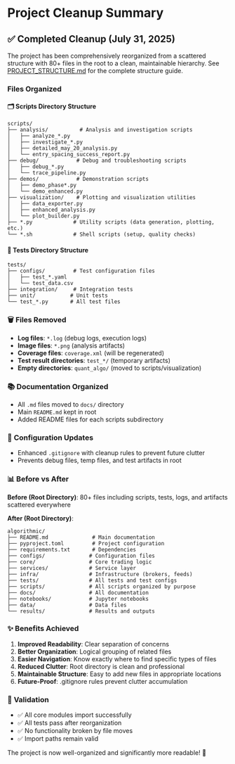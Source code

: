 # Project Cleanup Summary

## ✅ Completed Cleanup (July 31, 2025)

The project has been comprehensively reorganized from a scattered structure with 80+ files in the root to a clean, maintainable hierarchy. See [PROJECT_STRUCTURE.md](PROJECT_STRUCTURE.md) for the complete structure guide.

### Files Organized

#### 🗂️ **Scripts Directory Structure**
```
scripts/
├── analysis/          # Analysis and investigation scripts
│   ├── analyze_*.py
│   ├── investigate_*.py
│   ├── detailed_may_20_analysis.py
│   └── entry_spacing_success_report.py
├── debug/            # Debug and troubleshooting scripts
│   ├── debug_*.py
│   └── trace_pipeline.py
├── demos/            # Demonstration scripts
│   ├── demo_phase*.py
│   └── demo_enhanced.py
├── visualization/    # Plotting and visualization utilities
│   ├── data_exporter.py
│   ├── enhanced_analysis.py
│   └── plot_builder.py
├── *.py             # Utility scripts (data generation, plotting, etc.)
└── *.sh             # Shell scripts (setup, quality checks)
```

#### 📁 **Tests Directory Structure**
```
tests/
├── configs/         # Test configuration files
│   ├── test_*.yaml
│   └── test_data.csv
├── integration/     # Integration tests
├── unit/           # Unit tests
└── test_*.py       # All test files
```

### 🗑️ **Files Removed**
- **Log files**: `*.log` (debug logs, execution logs)
- **Image files**: `*.png` (analysis artifacts)
- **Coverage files**: `coverage.xml` (will be regenerated)
- **Test result directories**: `test_*/` (temporary artifacts)
- **Empty directories**: `quant_algo/` (moved to scripts/visualization)

### 📚 **Documentation Organized**
- All `.md` files moved to `docs/` directory
- Main `README.md` kept in root
- Added README files for each scripts subdirectory

### 🔧 **Configuration Updates**
- Enhanced `.gitignore` with cleanup rules to prevent future clutter
- Prevents debug files, temp files, and test artifacts in root

### 📊 **Before vs After**

**Before (Root Directory)**: 80+ files including scripts, tests, logs, and artifacts scattered everywhere

**After (Root Directory)**:
```
algorithmic/
├── README.md              # Main documentation
├── pyproject.toml         # Project configuration
├── requirements.txt       # Dependencies
├── configs/              # Configuration files
├── core/                 # Core trading logic
├── services/             # Service layer
├── infra/                # Infrastructure (brokers, feeds)
├── tests/                # All tests and test configs
├── scripts/              # All scripts organized by purpose
├── docs/                 # All documentation
├── notebooks/            # Jupyter notebooks
├── data/                 # Data files
└── results/              # Results and outputs
```

### ✨ **Benefits Achieved**

1. **Improved Readability**: Clear separation of concerns
2. **Better Organization**: Logical grouping of related files
3. **Easier Navigation**: Know exactly where to find specific types of files
4. **Reduced Clutter**: Root directory is clean and professional
5. **Maintainable Structure**: Easy to add new files in appropriate locations
6. **Future-Proof**: .gitignore rules prevent clutter accumulation

### 🧪 **Validation**
- ✅ All core modules import successfully
- ✅ All tests pass after reorganization
- ✅ No functionality broken by file moves
- ✅ Import paths remain valid

The project is now well-organized and significantly more readable! 🎉
